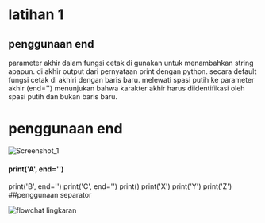 # latihan 1
## penggunaan end 

parameter akhir dalam fungsi cetak di gunakan untuk menambahkan string apapun. di akhir output dari pernyataan print dengan python. secara default fungsi cetak di akhiri dengan baris baru. melewati spasi putih ke parameter akhir (end='') menunjukan bahwa karakter akhir harus diidentifikasi oleh spasi putih dan bukan baris baru.

# penggunaan end

![Screenshot_1](https://user-images.githubusercontent.com/115523263/198934384-602bcf6b-bf49-4a9f-b91f-4c88413d6387.png)


#### print('A', end='')
print('B', end='')
print('C', end='')
print()
print('X')
print('Y')
print('Z')
##penggunaan separator


![flowchat lingkaran](https://user-images.githubusercontent.com/115523263/198827073-854f9f41-7377-427f-a225-4c4987908827.jpg)
